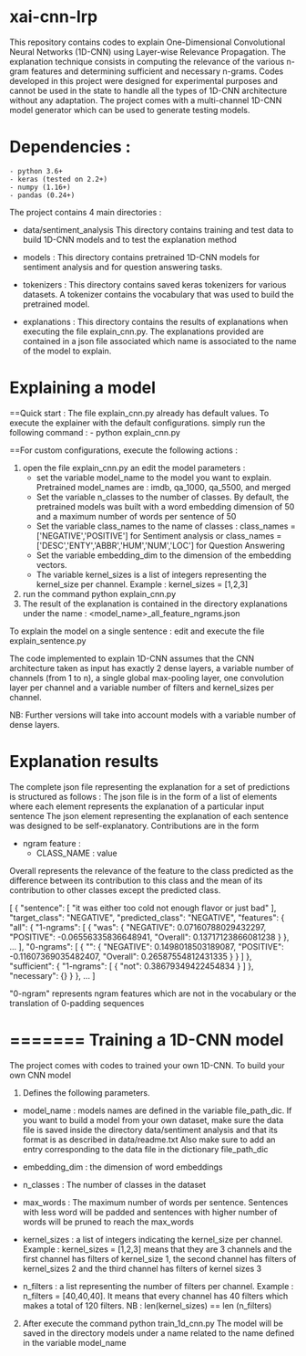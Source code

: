 # xai-cnn-lrp
This repository contains codes to explain One-Dimensional Convolutional Neural Networks (1D-CNN) using Layer-wise Relevance Propagation. The explanation technique consists in computing the relevance of the various n-gram features and determining sufficient and necessary n-grams. Codes developed in this project were designed for experimental purposes and cannot be used in the state to handle all the types of 1D-CNN architecture without any adaptation. The project comes with a multi-channel 1D-CNN model generator which can be used to generate testing models.

# Dependencies :
    - python 3.6+
    - keras (tested on 2.2+)
    - numpy (1.16+)
    - pandas (0.24+)

The project contains 4 main directories :

 - data/sentiment_analysis
   This directory contains training and test data to build 1D-CNN models and to test the explanation method

 -  models :
   This directory contains pretrained 1D-CNN models for sentiment analysis and for question answering tasks.

 -  tokenizers :
   This directory contains saved keras tokenizers for various datasets. A tokenizer contains the vocabulary that was used
   to build the pretrained model. 

 - explanations :
   This directory contains the results of explanations when executing the file explain_cnn.py. The explanations provided are contained in a json
   file associated which name is associated to the name of the model to explain.

# Explaining a model
==Quick start :
  The file explain_cnn.py already has default values. To execute the explainer with the default configurations. simply run the following command :
      - python explain_cnn.py
      
==For custom configurations, execute the following actions :
   1. open the file explain_cnn.py an edit the model parameters :
      - set the variable model_name to the model you want to explain. Pretrained model_names are : imdb, qa_1000, qa_5500, and merged
      - Set the variable n_classes to the number of classes.
        By default, the pretrained models was built with a word embedding dimension of 50 and a maximum number of words per sentence of 50
      - Set the variable class_names to the name of classes : class_names = ['NEGATIVE','POSITIVE'] for Sentiment analysis
        or class_names =  ['DESC','ENTY','ABBR','HUM','NUM','LOC'] for Question Answering
      - Set the variable embedding_dim to the dimension of the embedding vectors.
      - The variable kernel_sizes is a list of integers representing the  kernel_size per channel. Example : kernel_sizes = [1,2,3]
   2. run the command python explain_cnn.py
   3. The result of the explanation is contained in the directory explanations under the name : <model_name>_all_feature_ngrams.json

To explain the model on a single sentence :
   edit and execute the file explain_sentence.py

The code implemented to explain 1D-CNN assumes that the CNN architecture taken as input has exactly 2 dense layers,
a variable number of channels (from 1 to n), a single global max-pooling layer, one convolution layer per channel
and a variable number of filters and kernel_sizes per channel.

NB: Further versions will take into account models with a variable number of dense layers.

# Explanation results

The complete json file representing the explanation for a set of predictions is structured as follows :
The json file is in the form of a list of elements where each element represents the explanation of a particular input sentence
The json element representing the explanation of each sentence was designed to be self-explanatory. Contributions are in the form
- ngram feature :
   - CLASS_NAME : value

Overall represents the relevance of the feature to the class predicted as the difference between its contribution to this class
and the mean of its contribution to other classes except the predicted class.

[
    {
        "sentence": [
            "it was either too cold not enough flavor or just bad"
        ],
        "target_class": "NEGATIVE",
        "predicted_class": "NEGATIVE",
        "features": {
            "all": {
                "1-ngrams": [
                    {
                        "was": {
                            "NEGATIVE": 0.07160788029432297,
                            "POSITIVE": -0.06556335836648941,
                            "Overall": 0.13717123866081238
                        }
                    },
                ...
                ],
                "0-ngrams": [
                    {
                        "": {
                            "NEGATIVE": 0.1498018503189087,
                            "POSITIVE": -0.11607369035482407,
                            "Overall": 0.26587554812431335
                        }
                    }
                ]
            },
            "sufficient": {
                "1-ngrams": [
                    {
                        "not": 0.38679349422454834
                    }
                ]
            },
            "necessary": {}
        }
    },
    ...
   ]

"0-ngram" represents ngram features which are not in the vocabulary or the translation of 0-padding sequences

=======
Training a 1D-CNN model
=======
The project comes with codes to trained your own 1D-CNN.
To build your own CNN model
1. Defines the following parameters.

 - model_name : models names are defined in the variable file_path_dic. If you want to build a model from your
own dataset, make sure the data file is saved inside the directory data/sentiment analysis and that its format is as described in data/readme.txt
Also make sure to add an entry corresponding to the data file in the dictionary file_path_dic
 - embedding_dim : the dimension of word embeddings
 - n_classes : The number of classes in the dataset
 - max_words : The maximum number of words per sentence. Sentences with less word will be padded and sentences with higher number of words will
               be pruned to reach the max_words
 - kernel_sizes : a list of integers indicating the kernel_size per channel. Example : kernel_sizes = [1,2,3] means that they are 3 channels
   and the first channel has filters of kernel_size 1, the second channel has filters of kernel_sizes 2 and the third channel has filters of
   kernel sizes 3

 - n_filters : a list representing the number of filters per channel. Example : n_filters = [40,40,40]. It means that every channel has 40 filters
 which makes a total of 120 filters.
   NB : len(kernel_sizes) == len (n_filters)

2. After execute the command python train_1d_cnn.py
   The model will be saved in the directory models under a name related to the name defined in the variable model_name
